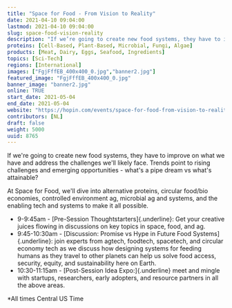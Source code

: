 ```yaml
---
title: "Space for Food - From Vision to Reality"
date: 2021-04-10 09:04:00
lastmod: 2021-04-10 09:04:00
slug: space-food-vision-reality
description: "If we’re going to create new food systems, they have to improve on what we have and address the challenges we’ll likely face. Trends point to rising challenges and emerging opportunities - what’s a pipe dream vs what’s attainable?At Space for Food, we'll dive into alternative proteins, circular food/bio economies, controlled environment ag, microbial ag and systems, and the enabling tech and systems to make it all possible."
proteins: [Cell-Based, Plant-Based, Microbial, Fungi, Algae]
products: [Meat, Dairy, Eggs, Seafood, Ingredients]
topics: [Sci-Tech]
regions: [International]
images: ["FgjFffEB_400x400_0.jpg","banner2.jpg"]
featured_image: "FgjFffEB_400x400_0.jpg"
banner_image: "banner2.jpg"
online: TRUE
start_date: 2021-05-04
end_date: 2021-05-04
website: "https://hopin.com/events/space-for-food-from-vision-to-reality-050421"
contributors: [NL]
draft: false
weight: 5000
uuid: 8765
---
```

If we're going to create new food systems, they have to improve on what
we have and address the challenges we'll likely face. Trends point to
rising challenges and emerging opportunities - what's a pipe dream vs
what's attainable?

At Space for Food, we\'ll dive into alternative proteins, circular
food/bio economies, controlled environment ag, microbial ag and systems,
and the enabling tech and systems to make it all possible.

-   9-9:45am - [Pre-Session Thoughtstarters]{.underline}: Get your
    creative juices flowing in discussions on key topics in space, food,
    and ag.
-   9:45-10:30am - [Discussion: Promise vs Hype in Future Food
    Systems]{.underline}: join experts from agtech, foodtech, spacetech,
    and circular economy tech as we discuss how designing systems for
    feeding humans as they travel to other planets can help us solve
    food access, security, equity, and sustainability here on Earth.
-   10:30-11:15am - [Post-Session Idea Expo:]{.underline} meet and
    mingle with startups, researchers, early adopters, and resource
    partners in all the above areas.

\*All times Central US Time
